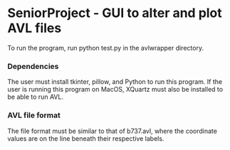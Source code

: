 # SeniorProject - GUI to alter and plot AVL files

To run the program, run     python test.py    in the avlwrapper directory.

### Dependencies
The user must install tkinter, pillow, and Python to run this program. If the user is running this program on MacOS, XQuartz must also be installed to be able to run AVL.

### AVL file format
The file format must be similar to that of b737.avl, where the coordinate values are on the line beneath their respective labels. 
